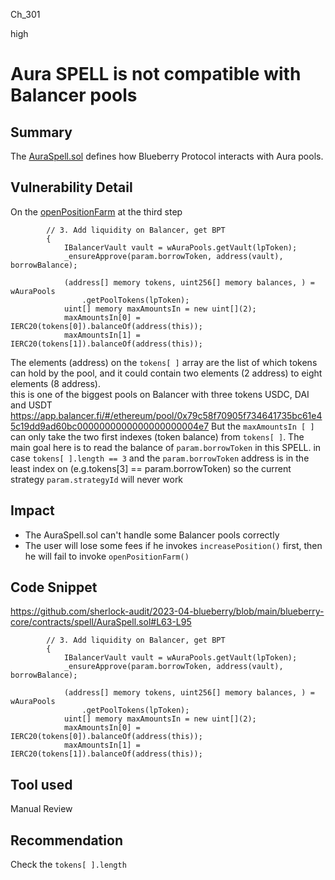 Ch_301

high

# Aura SPELL is not compatible with Balancer pools

## Summary
The [AuraSpell.sol](https://github.com/sherlock-audit/2023-04-blueberry/blob/main/blueberry-core/contracts/spell/AuraSpell.sol) defines how Blueberry Protocol interacts with Aura pools.

## Vulnerability Detail
On the [openPositionFarm](https://github.com/sherlock-audit/2023-04-blueberry/blob/main/blueberry-core/contracts/spell/AuraSpell.sol#L63-L95) at the third step
```solidity
        // 3. Add liquidity on Balancer, get BPT
        {
            IBalancerVault vault = wAuraPools.getVault(lpToken);
            _ensureApprove(param.borrowToken, address(vault), borrowBalance);

            (address[] memory tokens, uint256[] memory balances, ) = wAuraPools
                .getPoolTokens(lpToken);
            uint[] memory maxAmountsIn = new uint[](2);
            maxAmountsIn[0] = IERC20(tokens[0]).balanceOf(address(this));
            maxAmountsIn[1] = IERC20(tokens[1]).balanceOf(address(this));
```     
The elements (address) on the `tokens[ ]` array are the list of which tokens can hold by the pool, and it could contain two elements (2 address) to eight elements (8 address).        
this is one of the biggest pools on Balancer with three tokens USDC, DAI and USDT https://app.balancer.fi/#/ethereum/pool/0x79c58f70905f734641735bc61e45c19dd9ad60bc0000000000000000000004e7
But the `maxAmountsIn [ ]` can only take the two first indexes (token balance) from `tokens[ ]`.
The main goal here is to read the balance of `param.borrowToken` in this SPELL.
in case  `tokens[ ].length == 3` and the `param.borrowToken` address is in the least index on (e.g.tokens[3] == param.borrowToken) 
so the current strategy `param.strategyId` will never work

## Impact
- The AuraSpell.sol can't handle some Balancer pools correctly 
- The user will lose some fees if he invokes `increasePosition()` first, then he will fail to invoke `openPositionFarm()` 

## Code Snippet
https://github.com/sherlock-audit/2023-04-blueberry/blob/main/blueberry-core/contracts/spell/AuraSpell.sol#L63-L95
```solidity
        // 3. Add liquidity on Balancer, get BPT
        {
            IBalancerVault vault = wAuraPools.getVault(lpToken);
            _ensureApprove(param.borrowToken, address(vault), borrowBalance);

            (address[] memory tokens, uint256[] memory balances, ) = wAuraPools
                .getPoolTokens(lpToken);
            uint[] memory maxAmountsIn = new uint[](2);
            maxAmountsIn[0] = IERC20(tokens[0]).balanceOf(address(this));
            maxAmountsIn[1] = IERC20(tokens[1]).balanceOf(address(this));
```    
## Tool used

Manual Review

## Recommendation
Check the `tokens[ ].length` 